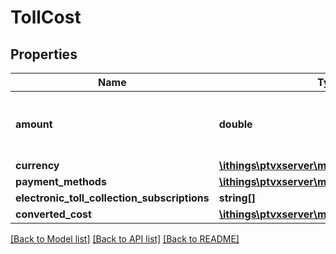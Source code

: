 # TollCost

## Properties
Name | Type | Description | Notes
------------ | ------------- | ------------- | -------------
**amount** | **double** | The amount of the costs in the specified currency. | 
**currency** | [**\ithings\ptvxserver\model\CurrencyCode**](CurrencyCode.md) |  | 
**payment_methods** | [**\ithings\ptvxserver\model\PaymentMethod[]**](PaymentMethod.md) |  | [optional] 
**electronic_toll_collection_subscriptions** | **string[]** |  | [optional] 
**converted_cost** | [**\ithings\ptvxserver\model\Cost**](Cost.md) |  | [optional] 

[[Back to Model list]](../../README.md#documentation-for-models) [[Back to API list]](../../README.md#documentation-for-api-endpoints) [[Back to README]](../../README.md)

